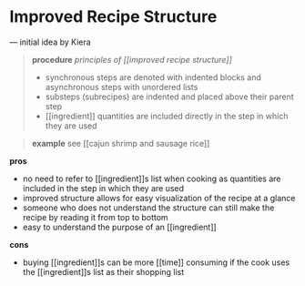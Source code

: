 # Improved Recipe Structure

&mdash; initial idea by Kiera

> **procedure** _principles of [[improved recipe structure]]_
>
> - synchronous steps are denoted with indented blocks and asynchronous steps with unordered lists
> - substeps (subrecipes) are indented and placed above their parent step
> - [[ingredient]] quantities are included directly in the step in which they are used

> **example** see [[cajun shrimp and sausage rice]]

**pros**

- no need to refer to [[ingredient]]s list when cooking as quantities are included in the step in which they are used
- improved structure allows for easy visualization of the recipe at a glance
- someone who does not understand the structure can still make the recipe by reading it from top to bottom
- easy to understand the purpose of an [[ingredient]]

**cons**

- buying [[ingredient]]s can be more [[time]] consuming if the cook uses the [[ingredient]]s list as their shopping list

